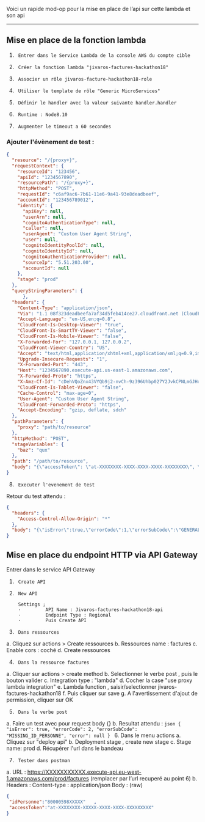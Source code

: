 Voici un rapide mod-op pour la mise en place de l’api sur cette lambda et son api
 
---

## Mise en place de la fonction lambda
1.      Entrer dans le Service Lambda de la console AWS du compte cible
2.      Créer la fonction lambda "jivaros-factures-hackathon18"
3.      Associer un rôle jivaros-facture-hackathon18-role
4.      Utiliser le template de rôle "Generic MicroServices"
5.      Définir le handler avec la valeur suivante handler.handler
6.      Runtime : Node8.10
7.      Augmenter le timeout a 60 secondes
 
 
### Ajouter l'évènement de test :
```json
{
  "resource": "/{proxy+}",
  "requestContext": {
    "resourceId": "123456",
    "apiId": "1234567890",
    "resourcePath": "/{proxy+}",
    "httpMethod": "POST",
    "requestId": "c6af9ac6-7b61-11e6-9a41-93e8deadbeef",
    "accountId": "123456789012",
    "identity": {
      "apiKey": null,
      "userArn": null,
      "cognitoAuthenticationType": null,
      "caller": null,
      "userAgent": "Custom User Agent String",
      "user": null,
      "cognitoIdentityPoolId": null,
      "cognitoIdentityId": null,
      "cognitoAuthenticationProvider": null,
      "sourceIp": "5.51.203.00",
      "accountId": null
    },
    "stage": "prod"
  },
  "queryStringParameters": {
      },
  "headers": {
    "Content-Type": "application/json",
    "Via": "1.1 08f323deadbeefa7af34d5feb414ce27.cloudfront.net (CloudFront)",
    "Accept-Language": "en-US,en;q=0.8",
    "CloudFront-Is-Desktop-Viewer": "true",
    "CloudFront-Is-SmartTV-Viewer": "false",
    "CloudFront-Is-Mobile-Viewer": "false",
    "X-Forwarded-For": "127.0.0.1, 127.0.0.2",
    "CloudFront-Viewer-Country": "US",
    "Accept": "text/html,application/xhtml+xml,application/xml;q=0.9,image/webp,*/*;q=0.8",
    "Upgrade-Insecure-Requests": "1",
    "X-Forwarded-Port": "443",
    "Host": "1234567890.execute-api.us-east-1.amazonaws.com",
    "X-Forwarded-Proto": "https",
    "X-Amz-Cf-Id": "cDehVQoZnx43VYQb9j2-nvCh-9z396Uhbp027Y2JvkCPNLmGJHqlaA==",
    "CloudFront-Is-Tablet-Viewer": "false",
    "Cache-Control": "max-age=0",
    "User-Agent": "Custom User Agent String",
    "CloudFront-Forwarded-Proto": "https",
    "Accept-Encoding": "gzip, deflate, sdch"
  },
  "pathParameters": {
    "proxy": "path/to/resource"
  },
  "httpMethod": "POST",
  "stageVariables": {
    "baz": "qux"
  },
  "path": "/path/to/resource",
  "body": "{\"accessToken\": \"at-XXXXXXXX-XXXX-XXXX-XXXX-XXXXXXXX\", \"idPersonne\":\"80000598XXXX\"}"
}
```

8.      Executer l'evenement de test 

Retour du test attendu :

```json
{
  "headers": {
    "Access-Control-Allow-Origin": "*"
  },
  "body": "{\"isError\":true,\"errorCode\":1,\"errorSubCode\":\"GENERAL_FAILURE\",\"error\":\"\\\"Request failed with status code 401\\\"\"}"
}
```

## Mise en place du endpoint HTTP via API Gateway

Entrer dans le service API Gateway
 
1.      Create API
2.      New API

        Settings ;
        ·         API Name : Jivaros-factures-hackathon18-api
        ·         Endpoint Type : Regional
        ·         Puis Create API
3.      Dans ressources

  a.      Cliquez sur actions > Create ressources
  b.      Ressources name : factures
  c.      Enable cors : coché
  d.      Create ressources
  
4.      Dans la ressource factures
  a.      Cliquer sur actions > create method
  b.      Selectionner le verbe post , puis le bouton valider
  c.      Integration type :  "lambda"
  d.      Cocher la case "use proxy lambda integration"
  e.      Lambda function , saisir/selectionner jivaros-factures-hackathon18
  f.      Puis cliquer sur save
  g.      A l'avertissement d'ajout de permission, cliquer sur OK
  
5.      Dans le verbe post

  a.      Faire un test avec pour request body {}
  b.      Resultat attendu :
          ```json
          {
            "isError": true,
            "errorCode": 2,
            "errorSubCode": "MISSING_ID_PERSONNE",
            "error": null
          }
          ```
6.      Dans le menu actions
  a.      Cliquez sur "deploy api"
  b.      Deployment stage , create new stage
  c.      Stage name: prod
  d.      Récupérer l'url dans le bandeau
 
7.      Tester dans postman
  a.      URL :  https://XXXXXXXXXXX.execute-api.eu-west-1.amazonaws.com/prod/factures (remplacer par l’url recuperé au point 6)
  b.      Headers : Content-type : application/json
          Body : (raw)
```json
{
 "idPersonne":"80000598XXXXX"   ,
 "accessToken":"at-XXXXXXXX-XXXXX-XXXX-XXXX-XXXXXXXXX"
}
```
 
